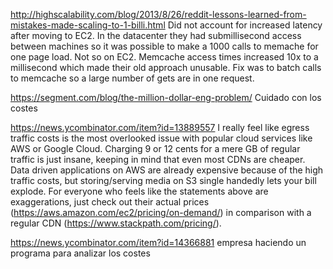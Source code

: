 http://highscalability.com/blog/2013/8/26/reddit-lessons-learned-from-mistakes-made-scaling-to-1-billi.html
Did not account for increased latency after moving to EC2. In the datacenter they had submillisecond access between machines so it was possible to make a 1000 calls to memache for one page load. Not so on EC2. Memcache access times increased 10x to a millisecond which made their old approach unusable. Fix was to batch calls to memcache so a large number of gets are in one request.


https://segment.com/blog/the-million-dollar-eng-problem/
Cuidado con los costes



https://news.ycombinator.com/item?id=13889557
I really feel like egress traffic costs is the most overlooked issue with popular cloud services like AWS or Google Cloud. Charging 9 or 12 cents for a mere GB of regular traffic is just insane, keeping in mind that even most CDNs are cheaper.
Data driven applications on AWS are already expensive because of the high traffic costs, but storing/serving media on S3 single handedly lets your bill explode. For everyone who feels like the statements above are exaggerations, just check out their actual prices (https://aws.amazon.com/ec2/pricing/on-demand/) in comparison with a regular CDN (https://www.stackpath.com/pricing/).


https://news.ycombinator.com/item?id=14366881
empresa haciendo un programa para analizar los costes
